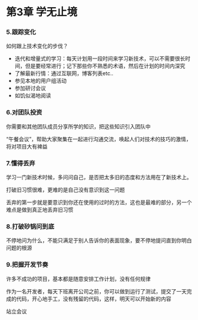 第3章 学无止境
===

### 5.跟踪变化

如何跟上技术变化的步伐？
- 迭代和增量式的学习：每天计划用一段时间来学习新技术，可以不需要很长时间，但是要经常进行；记下那些你不熟悉的术语，然后在计划的时间内深究
- 了解最新行情：通过互联网，博客列表etc..
- 参见本地的用户组活动
- 参加研讨会议
- 如饥似渴地阅读

### 6.对团队投资

你需要和其他团队成员分享所学的知识，把这些知识引入团队中

“午餐会议”，帮助大家聚集在一起进行沟通交流，唤起人们对技术的技巧的激情，将对项目大有裨益

### 7.懂得丢弃

学习一门新技术时候，多问问自己，是否把太多旧的态度和方法用在了新技术上。

打破旧习惯很难，更难的是自己没有意识到这一问题

丢弃的第一步就是要意识到你还在使用的过时的方法，这也是最难的部分，另一个难点是做到真正地丢弃旧习惯

### 8.打破砂锅问到底

不停地问为什么，不能只满足于别人告诉你的表面现象，要不停地提问直到你明白问题的根源

### 9.把握开发节奏

许多不成功的项目，基本都是随意安排工作计划，没有任何规律

作为一名开发者，每天下班离开公司之前，你可以做到运行了测试，提交了一天完成的代码，开心地手工，没有残留的代码，这样，明天可以开始新的内容

站立会议
